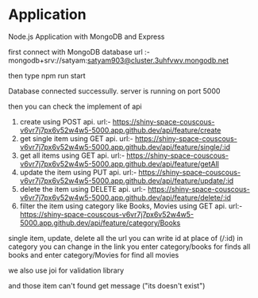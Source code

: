# Application
Node.js Application with MongoDB and Express

first connect with MongoDB database
url :- mongodb+srv://satyam:satyam903@cluster.3uhfvwv.mongodb.net

then type npm run start

Database connected successully.
server is running on port 5000

then you can check the implement of api
1. create using POST api.  url:- https://shiny-space-couscous-v6vr7j7px6v52w4w5-5000.app.github.dev/api/feature/create
2. get single item using GET api.  url:- https://shiny-space-couscous-v6vr7j7px6v52w4w5-5000.app.github.dev/api/feature/single/:id
3. get all items using GET api.  url:- https://shiny-space-couscous-v6vr7j7px6v52w4w5-5000.app.github.dev/api/feature/getAll
4. update the item using PUT api.  url:- https://shiny-space-couscous-v6vr7j7px6v52w4w5-5000.app.github.dev/api/feature/update/:id
5. delete the item using DELETE api.  url:- https://shiny-space-couscous-v6vr7j7px6v52w4w5-5000.app.github.dev/api/feature/delete/:id
6. filter the item using category like Books, Movies using GET api.  url:- https://shiny-space-couscous-v6vr7j7px6v52w4w5-5000.app.github.dev/api/feature/category/Books

single item, update, delete all the url you can write id at place of (/:id)
in category you can change in the link 
you enter category/books for finds all books
and enter category/Movies for find all movies

we also use joi for validation library

and those item can't found get message ("its doesn't exist")



